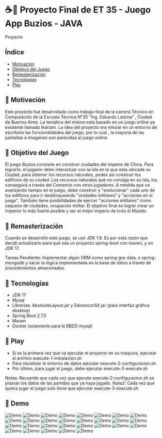 # ☕🎯 Proyecto Final de ET 35 - Juego App Buzios - JAVA
Proyecto

## Índice

* [Motivación](#-motivacion)
* [Objetivo del Juego ](#-objetivo-del-juego)
* [Remasterización](#-remasterizacin)
* [Tecnologías](#-tecnologías)
* [Play](#-play)

## 🚀 Motivación

   Este proyecto fue desarrollado como trabajo final de la carrera Técnico en Computación de la Escuela Técnica N°35 "Ing. Eduardo Latzina" , Ciudad de Buenos Aires.
La temática del mismo esta basado en un juego online ya existente llamado Ikariam. La idea del proyecto era emular en un entorno de escritorio las funcionalidades del juego, por lo cual , la mayoria de las pantallas e imagenes son parecidas al juego online. 

## 🚀 Objetivo del Juego 
    
   El juego Buzios consisite en construir ciudades del imperio de China. Para lograrlo, el jugador debe interactuar con la isla en la que esta ubicada su Ciudad, para obtener los recursos naturales, podes así
construir los edificios de su ciudad. Los recursos naturales que no consiga en su isla, los conseguirá a través del Comercio con otros jugadores. A medida que va avanzando tiempo en el juego, debe construir y "evolucionar" cada uno de los edificios para ir desbloqueando "unidades militares" y "acciones en el juego". También tiene posibilidades de ejercer "acciones militares" como saqueos de ciudades, ocupación militar. El objetivo final es lograr crear un imperior lo más fuerte posible y ser el mejor imperio de todo el Mundo.

## 🚀 Remasterización

   Cuando se desarrolló este juego, se usó JDK 1.8. Es por esta razón que decidí actualizarlo para que sea un proyecto spring-boot con maven, y un JDK 17.


Tareas Pendiente: Implementar algún ORM como spring-jpa-data, o spring-mongodb y sacar la lógica implementada en la base de datos a través de procedimientos almacenados.

## 🚀 Tecnologías

* JDK 17
* Mysql
* Librerias: AbsoluteLayout.jar y EdisoncorSX.jar (para interfaz gráfica desktop)
* Spring Boot 2.7.5
* Maven
* Docker (solamente para la BBDD mysql)

## 🚀 Play

* Si es la primera vez que va ejecutar el proyecto en su máquina, ejecutar el archivo execute-1-instalacion.sh
* Para inicializar el entorno de datos ejecutar execute-2-configuracion.sh
* Por último, para jugar el juego, debe ejecutar execute-3-execute.sh 

Notas: Recuerde que cada vez que ejecute execute-2-configuracion.sh se pisaran los datos de las partidas que ya haya jugado.
Nota2: Cada vez que quiera jugar el juego solo tiene que ejecutar execute-3-execute.sh

## 🚀 Demo
![Demo](https://github.com/jonathanvictorica/juego-buzios-app/blob/develop/docs/1.png)
![Demo](https://github.com/jonathanvictorica/juego-buzios-app/blob/develop/docs/2.png)
![Demo](https://github.com/jonathanvictorica/juego-buzios-app/blob/develop/docs/3.png)
![Demo](https://github.com/jonathanvictorica/juego-buzios-app/blob/develop/docs/4.png)
![Demo](https://github.com/jonathanvictorica/juego-buzios-app/blob/develop/docs/5.png)
![Demo](https://github.com/jonathanvictorica/juego-buzios-app/blob/develop/docs/6.png)
![Demo](https://github.com/jonathanvictorica/juego-buzios-app/blob/develop/docs/7.png)
![Demo](https://github.com/jonathanvictorica/juego-buzios-app/blob/develop/docs/8.png)
![Demo](https://github.com/jonathanvictorica/juego-buzios-app/blob/develop/docs/9.png)
![Demo](https://github.com/jonathanvictorica/juego-buzios-app/blob/develop/docs/10.png)
![Demo](https://github.com/jonathanvictorica/juego-buzios-app/blob/develop/docs/11.png)
![Demo](https://github.com/jonathanvictorica/juego-buzios-app/blob/develop/docs/12.png)
![Demo](https://github.com/jonathanvictorica/juego-buzios-app/blob/develop/docs/13.png)
![Demo](https://github.com/jonathanvictorica/juego-buzios-app/blob/develop/docs/14.png)
![Demo](https://github.com/jonathanvictorica/juego-buzios-app/blob/develop/docs/15.png)
![Demo](https://github.com/jonathanvictorica/juego-buzios-app/blob/develop/docs/16.png)
![Demo](https://github.com/jonathanvictorica/juego-buzios-app/blob/develop/docs/17.png)
![Demo](https://github.com/jonathanvictorica/juego-buzios-app/blob/develop/docs/18.png)
![Demo](https://github.com/jonathanvictorica/juego-buzios-app/blob/develop/docs/19.png)
![Demo](https://github.com/jonathanvictorica/juego-buzios-app/blob/develop/docs/20.png)
![Demo](https://github.com/jonathanvictorica/juego-buzios-app/blob/develop/docs/21.png)
![Demo](https://github.com/jonathanvictorica/juego-buzios-app/blob/develop/docs/22.png)
![Demo](https://github.com/jonathanvictorica/juego-buzios-app/blob/develop/docs/23.png)
![Demo](https://github.com/jonathanvictorica/juego-buzios-app/blob/develop/docs/24.png)
![Demo](https://github.com/jonathanvictorica/juego-buzios-app/blob/develop/docs/25.png)
![Demo](https://github.com/jonathanvictorica/juego-buzios-app/blob/develop/docs/26.png)
![Demo](https://github.com/jonathanvictorica/juego-buzios-app/blob/develop/docs/27.png)
![Demo](https://github.com/jonathanvictorica/juego-buzios-app/blob/develop/docs/28.png)
![Demo](https://github.com/jonathanvictorica/juego-buzios-app/blob/develop/docs/29.png)
